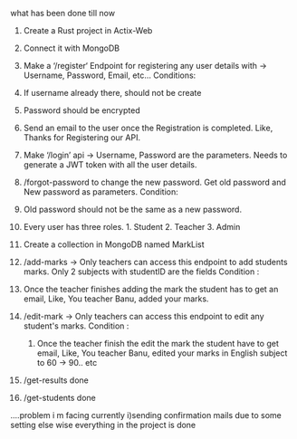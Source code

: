 what has been done till now 

1. Create a Rust project in Actix-Web
2. Connect it with MongoDB
3. Make a ‘/register‘ Endpoint for registering any user details with -> Username,
Password, Email, etc…
Conditions:
1. If username already there, should not be create
2. Password should be encrypted
3. Send an email to the user once the Registration is completed.
Like, Thanks for Registering our API.
4. Make ‘/login’ api -> Username, Password are the parameters. Needs to
generate a JWT token with all the user details.
5. /forgot-password to change the new password. Get old password and New
password as parameters.
Condition:
1. Old password should not be the same as a new password.
6. Every user has three roles. 1. Student 2. Teacher 3. Admin
7. Create a collection in MongoDB named MarkList
8. /add-marks -> Only teachers can access this endpoint to add students marks.
Only 2 subjects with studentID are the fields
Condition :
1. Once the teacher finishes adding the mark the student has to get
an email, Like, You teacher Banu, added your marks.
9. /edit-mark -> Only teachers can access this endpoint to edit any student's
marks.
    Condition :
    1. Once the teacher finish the edit the mark the student have to get
    email, Like, You teacher Banu, edited your marks in English subject
    to 60 -> 90.. etc

10. /get-results    done
11. /get-students   done

    

....problem i m facing currently
i)sending confirmation mails due to some setting else wise everything  in the project is done  

